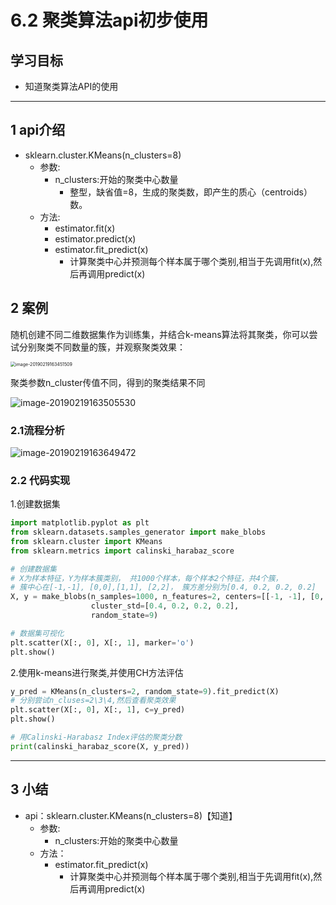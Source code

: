 # 6.2 聚类算法api初步使用

## 学习目标

- 知道聚类算法API的使用

------



## 1 api介绍

- sklearn.cluster.KMeans(n_clusters=8)
    - 参数:
        - n_clusters:开始的聚类中心数量
            - 整型，缺省值=8，生成的聚类数，即产生的质心（centroids）数。
    - 方法:
        - estimator.fit(x)
        - estimator.predict(x)
        - estimator.fit_predict(x)
            - 计算聚类中心并预测每个样本属于哪个类别,相当于先调用fit(x),然后再调用predict(x)

## 2 案例

随机创建不同二维数据集作为训练集，并结合k-means算法将其聚类，你可以尝试分别聚类不同数量的簇，并观察聚类效果：

<img src="https://tva1.sinaimg.cn/large/00831rSTly1gcbate00coj30nc0h8gow.jpg" alt="image-20190219163451509" style="zoom:50%;" />

聚类参数n_cluster传值不同，得到的聚类结果不同

![image-20190219163505530](https://tva1.sinaimg.cn/large/00831rSTly1gcbatpm5k4j30ps0h4jwa.jpg)



### 2.1流程分析

![image-20190219163649472](https://tva1.sinaimg.cn/large/00831rSTly1gcbau0ebbej30ug0e476h.jpg)



### 2.2 代码实现

1.创建数据集

```python
import matplotlib.pyplot as plt
from sklearn.datasets.samples_generator import make_blobs
from sklearn.cluster import KMeans
from sklearn.metrics import calinski_harabaz_score

# 创建数据集
# X为样本特征，Y为样本簇类别， 共1000个样本，每个样本2个特征，共4个簇，
# 簇中心在[-1,-1], [0,0],[1,1], [2,2]， 簇方差分别为[0.4, 0.2, 0.2, 0.2]
X, y = make_blobs(n_samples=1000, n_features=2, centers=[[-1, -1], [0, 0], [1, 1], [2, 2]],
                  cluster_std=[0.4, 0.2, 0.2, 0.2],
                  random_state=9)

# 数据集可视化
plt.scatter(X[:, 0], X[:, 1], marker='o')
plt.show()
```

2.使用k-means进行聚类,并使用CH方法评估

```python
y_pred = KMeans(n_clusters=2, random_state=9).fit_predict(X)
# 分别尝试n_cluses=2\3\4,然后查看聚类效果
plt.scatter(X[:, 0], X[:, 1], c=y_pred)
plt.show()

# 用Calinski-Harabasz Index评估的聚类分数
print(calinski_harabaz_score(X, y_pred))
```



------

## 3 小结

- api：sklearn.cluster.KMeans(n_clusters=8)【知道】
    - 参数:
        - n_clusters:开始的聚类中心数量
    - 方法：
        - estimator.fit_predict(x)
            - 计算聚类中心并预测每个样本属于哪个类别,相当于先调用fit(x),然后再调用predict(x)



